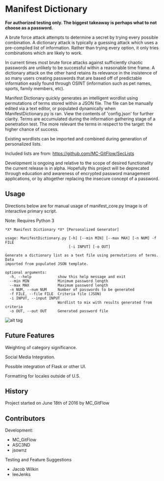 # Manifest Dictionary

**For authorized testing only. The biggest takeaway is perhaps what to not choose as a password.**

A brute force attack attempts to determine a secret by trying every possible combination. A dictionary attack is typically a guessing attack which uses a pre-compiled list of information. Rather than trying every option, it only tries combinations which are likely to work.

In current times most brute force attacks against sufficiently chaotic passwords are unlikely to be successful within a reasonable time frame. A dictionary attack on the other hand retains its relevance in the insistence of so many users creating passwords that are based off of predictable information easily found through OSINT (information such as pet names, sports, family members, etc).

Manifest Dictionary quickly generates an intelligent wordlist using permutations of terms stored within a JSON file. The file can be manually edited via a text editor, or populated dynamically when ManifestDictionary.py is ran. View the contents of 'config.json' for further clarity. Terms are accumulated during the information gathering stage of a penetration test. The more relevant the terms in respect to the target: the higher chance of success.

Existing wordlists can be imported and combined during generation of personalized lists.

Included lists are from: https://github.com/MC-GitFlow/SecLists

Development is ongoing and relative to the scope of desired functionality the current release is in alpha. Hopefully this project will be deprecated through education and awareness of encrypted password management applications, or by altogether replacing the insecure concept of a password.

## Usage

Directions below are for manual usage of manifest_core.py
Image is of interactive primary script.

Note: Requires Python 3

```
*X* Manifest Dictionary *X* [Personalized Generator]

usage: ManifestDictionary.py [-h] [--min MIN] [--max MAX] [-n NUM] -f FILE
                             [-i INPUT] [-o OUT]

Generate a dictionary list as a text file using permutations of terms. Data
imported from populated JSON template.

optional arguments:
  -h, --help            show this help message and exit
  --min MIN             Minimum password length
  --max MAX             Maximum password length
  -n NUM, --num NUM     Number of passwords to be generated
  -f FILE, --file FILE  Criteria file (JSON)
  -i INPUT, --input INPUT
                        Wordlist to mix with results generated from criteria
  -o OUT, --out OUT     Generated password file
```


![alt tag](https://raw.githubusercontent.com/MC-GitFlow/personal-dictionary/master/example/Usage.png)

## Future Features

Weighting of category significance.

Social Media Integration.

Possible integration of Flask or other UI.

Formatting for locales outside of U.S.

## History

Project started on June 18th of 2016 by MC_GitFlow

## Contributors

Development:
- MC_GitFlow
- ASC3ND
- jsownz

Testing and Feature Suggestions
- Jacob Wilkin
- leeJenks

